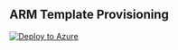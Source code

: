 ## ARM Template Provisioning

<!-- <a href="https://portal.azure.com/#create/Microsoft.Template/uri/https%3A%2F%2Fraw.githubusercontent.com%2Fmicrosoft%2Fiomt-fhir%2F832b1a075ffd5d30659d22ceb02c4837ad1bf20c%2Fdeploy%2Ftemplates%2Fbicep%2FContainerApp-SingleAzureDeploy.json" target="_blank">
    <img src="https://aka.ms/deploytoazurebutton"/>
</a> -->

[![Deploy to Azure](https://aka.ms/deploytoazurebutton)](https://portal.azure.com/#create/Microsoft.Template/uri/https%3A%2F%2Fraw.githubusercontent.com%2Fmicrosoft%2Fiomt-fhir%2F832b1a075ffd5d30659d22ceb02c4837ad1bf20c%2Fdeploy%2Ftemplates%2Fbicep%2FContainerApp-SingleAzureDeploy.json)